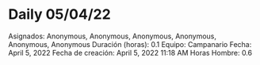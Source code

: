 # Daily 05/04/22

Asignados: Anonymous, Anonymous, Anonymous, Anonymous, Anonymous, Anonymous
Duración (horas): 0.1
Equipo: Campanario
Fecha: April 5, 2022
Fecha de creación: April 5, 2022 11:18 AM
Horas Hombre: 0.6